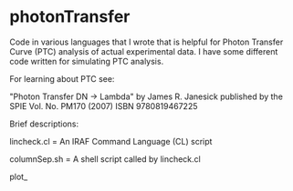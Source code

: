 # photonTransfer

Code in various languages that I wrote that is helpful for Photon Transfer Curve (PTC) analysis of actual experimental data. I have some different code written for simulating PTC analysis. 

For learning about PTC see:

 "Photon Transfer DN -> Lambda" by James R. Janesick published by the SPIE Vol. No. PM170 (2007) 
ISBN 9780819467225

Brief descriptions:

lincheck.cl = An IRAF Command Language (CL) script

columnSep.sh = A shell script called by lincheck.cl

plot_
